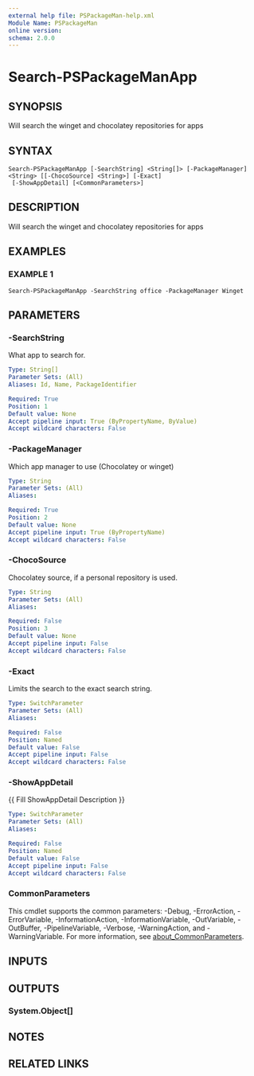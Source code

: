 ```yaml
---
external help file: PSPackageMan-help.xml
Module Name: PSPackageMan
online version:
schema: 2.0.0
---
```


# Search-PSPackageManApp

## SYNOPSIS
Will search the winget and chocolatey repositories for apps

## SYNTAX

```
Search-PSPackageManApp [-SearchString] <String[]> [-PackageManager] <String> [[-ChocoSource] <String>] [-Exact]
 [-ShowAppDetail] [<CommonParameters>]
```

## DESCRIPTION
Will search the winget and chocolatey repositories for apps

## EXAMPLES

### EXAMPLE 1
```
Search-PSPackageManApp -SearchString office -PackageManager Winget
```

## PARAMETERS

### -SearchString
What app to search for.

```yaml
Type: String[]
Parameter Sets: (All)
Aliases: Id, Name, PackageIdentifier

Required: True
Position: 1
Default value: None
Accept pipeline input: True (ByPropertyName, ByValue)
Accept wildcard characters: False
```

### -PackageManager
Which app manager to use (Chocolatey or winget)

```yaml
Type: String
Parameter Sets: (All)
Aliases:

Required: True
Position: 2
Default value: None
Accept pipeline input: True (ByPropertyName)
Accept wildcard characters: False
```

### -ChocoSource
Chocolatey source, if a personal repository is used.

```yaml
Type: String
Parameter Sets: (All)
Aliases:

Required: False
Position: 3
Default value: None
Accept pipeline input: False
Accept wildcard characters: False
```

### -Exact
Limits the search to the exact search string.

```yaml
Type: SwitchParameter
Parameter Sets: (All)
Aliases:

Required: False
Position: Named
Default value: False
Accept pipeline input: False
Accept wildcard characters: False
```

### -ShowAppDetail
{{ Fill ShowAppDetail Description }}

```yaml
Type: SwitchParameter
Parameter Sets: (All)
Aliases:

Required: False
Position: Named
Default value: False
Accept pipeline input: False
Accept wildcard characters: False
```

### CommonParameters
This cmdlet supports the common parameters: -Debug, -ErrorAction, -ErrorVariable, -InformationAction, -InformationVariable, -OutVariable, -OutBuffer, -PipelineVariable, -Verbose, -WarningAction, and -WarningVariable. For more information, see [about_CommonParameters](http://go.microsoft.com/fwlink/?LinkID=113216).

## INPUTS

## OUTPUTS

### System.Object[]
## NOTES

## RELATED LINKS
